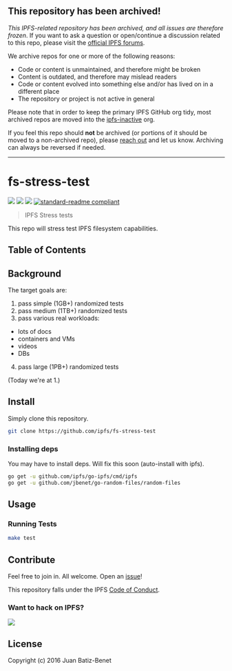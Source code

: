## This repository has been archived!

*This IPFS-related repository has been archived, and all issues are therefore frozen*. If you want to ask a question or open/continue a discussion related to this repo, please visit the [official IPFS forums](https://discuss.ipfs.io).

We archive repos for one or more of the following reasons:

- Code or content is unmaintained, and therefore might be broken
- Content is outdated, and therefore may mislead readers
- Code or content evolved into something else and/or has lived on in a different place
- The repository or project is not active in general

Please note that in order to keep the primary IPFS GitHub org tidy, most archived repos are moved into the [ipfs-inactive](https://github.com/ipfs-inactive) org.

If you feel this repo should **not** be archived (or portions of it should be moved to a non-archived repo), please [reach out](https://ipfs.io/help) and let us know. Archiving can always be reversed if needed.

---
   
# fs-stress-test

[![](https://img.shields.io/badge/made%20by-Protocol%20Labs-blue.svg?style=flat-square)](http://ipn.io)
[![](https://img.shields.io/badge/project-IPFS-blue.svg?style=flat-square)](http://ipfs.io/)
[![](https://img.shields.io/badge/freenode-%23ipfs-blue.svg?style=flat-square)](http://webchat.freenode.net/?channels=%23ipfs)
[![standard-readme compliant](https://img.shields.io/badge/standard--readme-OK-green.svg?style=flat-square)](https://github.com/RichardLitt/standard-readme)

> IPFS Stress tests

This repo will stress test IPFS filesystem capabilities.

## Table of Contents

## Background

The target goals are:

1. pass simple (1GB+) randomized tests
2. pass medium (1TB+) randomized tests
3. pass various real workloads:
  - lots of docs
  - containers and VMs
  - videos
  - DBs
4. pass large (1PB+) randomized tests

(Today we're at 1.)

## Install

Simply clone this repository.

```sh
git clone https://github.com/ipfs/fs-stress-test
```

### Installing deps

You may have to install deps. Will fix this soon (auto-install with ipfs).

```sh
go get -u github.com/ipfs/go-ipfs/cmd/ipfs
go get -u github.com/jbenet/go-random-files/random-files
```

## Usage

### Running Tests

```sh
make test
```

## Contribute

Feel free to join in. All welcome. Open an [issue](https://github.com/ipfs/fs-stress-test/issues)!

This repository falls under the IPFS [Code of Conduct](https://github.com/ipfs/community/blob/master/code-of-conduct.md).

### Want to hack on IPFS?

[![](https://cdn.rawgit.com/jbenet/contribute-ipfs-gif/master/img/contribute.gif)](https://github.com/ipfs/community/blob/master/contributing.md)

## License

Copyright (c) 2016 Juan Batiz-Benet
